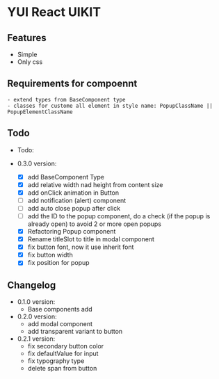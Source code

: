 # YUI React UIKIT

## Features

- Simple
- Only css

## Requirements for compoennt

    - extend types from BaseComponent type
    - classes for custome all element in style name: PopupClassName || PopupElementClassName

## Todo

- Todo:

- 0.3.0 version:
  - [x] add BaseComponent Type
  - [x] add relative width nad height from content size
  - [x] add onClick animation in Button
  - [ ] add notification (alert) component
  - [ ] add auto close popup after click
  - [ ] add the ID to the popup component, do a check (if the popup is already open) to avoid 2 or more open popups
  - [x] Refactoring Popup component
  - [x] Rename titleSlot to title in modal component
  - [x] fix button font, now it use inherit font
  - [x] fix button width
  - [x] fix position for popup

## Changelog

- 0.1.0 version:
  - Base components add
- 0.2.0 version:
  - add modal component
  - add transparent variant to button
- 0.2.1 version:
  - fix secondary button color
  - fix defaultValue for input
  - fix typography type
  - delete span from button

